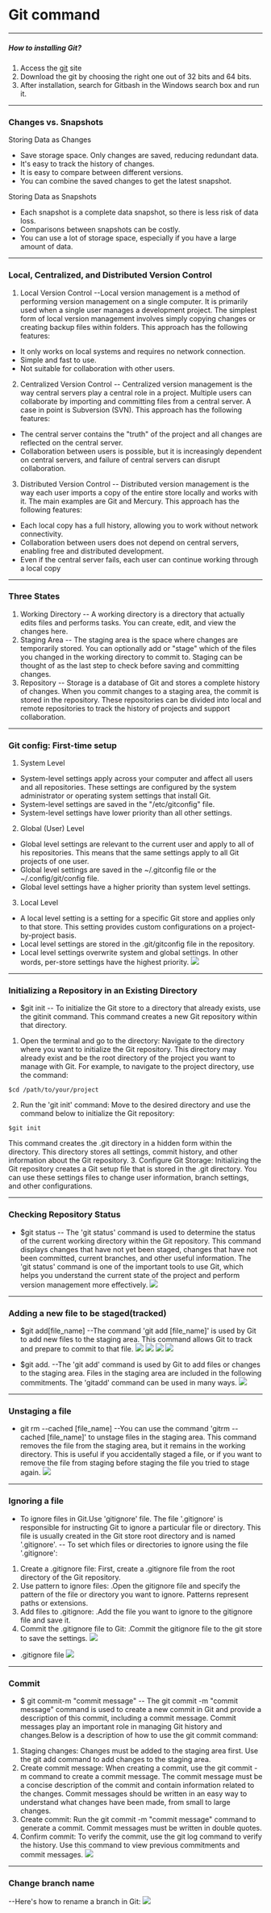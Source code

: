 # Git command
---
##### ***How to installing Git?***
1. Access the [git](https://git-scm.com/download/win) site
2. Download the git by choosing the right one out of 32 bits and 64 bits.
3. After installation, search for Gitbash in the Windows search box and run it.

---
### Changes vs. Snapshots
Storing Data as Changes
- Save storage space. Only changes are saved, reducing redundant data.
- It's easy to track the history of changes.
- It is easy to compare between different versions.
- You can combine the saved changes to get the latest snapshot.

Storing Data as Snapshots
- Each snapshot is a complete data snapshot, so there is less risk of data loss.
- Comparisons between snapshots can be costly.
- You can use a lot of storage space, especially if you have a large amount of data.

---

### Local, Centralized, and Distributed Version Control
1. Local Version Control
--Local version management is a method of performing version management on a single computer. It is primarily used when a single user manages a development project. The simplest form of local version management involves simply copying changes or creating backup files within folders. This approach has the following features:
- It only works on local systems and requires no network connection.
- Simple and fast to use.
- Not suitable for collaboration with other users.

2. Centralized Version Control
--  Centralized version management is the way central servers play a central role in a project. Multiple users can collaborate by importing and committing files from a central server. A case in point is Subversion (SVN). This approach has the following features:
- The central server contains the "truth" of the project and all changes are reflected on the central server.
- Collaboration between users is possible, but it is increasingly dependent on central servers, and failure of central servers can disrupt collaboration.

3. Distributed Version Control
-- Distributed version management is the way each user imports a copy of the entire store locally and works with it. The main examples are Git and Mercury. This approach has the following features:
- Each local copy has a full history, allowing you to work without network connectivity.
- Collaboration between users does not depend on central servers, enabling free and distributed development.
- Even if the central server fails, each user can continue working through a local copy

---

### Three States
1. Working Directory
-- A working directory is a directory that actually edits files and performs tasks. You can create, edit, and view the changes here.
2. Staging Area
-- The staging area is the space where changes are temporarily stored. You can optionally add or "stage" which of the files you changed in the working directory to commit to. Staging can be thought of as the last step to check before saving and committing changes.
3. Repository
-- Storage is a database of Git and stores a complete history of changes. When you commit changes to a staging area, the commit is stored in the repository. These repositories can be divided into local and remote repositories to track the history of projects and support collaboration.

---

### Git config: First-time setup
1. System Level
- System-level settings apply across your computer and affect all users and all repositories. These settings are configured by the system administrator or operating system settings that install Git.
- System-level settings are saved in the "/etc/gitconfig" file.
- System-level settings have lower priority than all other settings.
2. Global (User) Level
- Global level settings are relevant to the current user and apply to all of his repositories. This means that the same settings apply to all Git projects of one user.
- Global level settings are saved in the ~/.gitconfig file or the ~/.config/git/config file.
- Global level settings have a higher priority than system level settings.
3. Local Level 
- A local level setting is a setting for a specific Git store and applies only to that store. This setting provides custom configurations on a project-by-project basis.
- Local level settings are stored in the .git/gitconfig file in the repository.
- Local level settings overwrite system and global settings. In other words, per-store settings have the highest priority.
![](https://i.ibb.co/Nr8gb0K/1012-1.png)
---

### Initializing a Repository in an Existing Directory
- $git init
-- To initialize the Git store to a directory that already exists, use the gitinit command. This command creates a new Git repository within that directory.
1. Open the terminal and go to the directory:
Navigate to the directory where you want to initialize the Git repository. This directory may already exist and be the root directory of the project you want to manage with Git.
For example, to navigate to the project directory, use the command:
```
$cd /path/to/your/project
```
2. Run the 'git init' command:
Move to the desired directory and use the command below to initialize the Git repository:
```
$git init
```
This command creates the .git directory in a hidden form within the directory. This directory stores all settings, commit history, and other information about the Git repository.
3. Configure Git Storage:
Initializing the Git repository creates a Git setup file that is stored in the .git directory. You can use these settings files to change user information, branch settings, and other configurations.

---

### Checking Repository Status
- $git status
-- The 'git status' command is used to determine the status of the current working directory within the Git repository. This command displays changes that have not yet been staged, changes that have not been committed, current branches, and other useful information. The 'git status' command is one of the important tools to use Git, which helps you understand the current state of the project and perform version management more effectively.
![](https://i.ibb.co/ZLR1nJY/1012-3.png)

---

### Adding a new file to be staged(tracked)
- $git add[file_name]
--The command 'git add [file_name]' is used by Git to add new files to the staging area. This command allows Git to track and prepare to commit to that file.
![](https://i.ibb.co/jZKQ9Y7/1012-2.png)
![](https://i.ibb.co/zSQrtmy/1012-4.png)
![](https://i.ibb.co/2PN1gLg/1012-5.png)
![](https://i.ibb.co/jDC6r1L/1012-6.png)

- $git add.
--The 'git add' command is used by Git to add files or changes to the staging area. Files in the staging area are included in the following commitments. The 'gitadd' command can be used in many ways.
![](https://i.ibb.co/qFq5dfD/1012-7.png)

---

### Unstaging a file
- git rm --cached [file_name]
--You can use the command 'gitrm --cached [file_name]' to unstage files in the staging area. This command removes the file from the staging area, but it remains in the working directory. This is useful if you accidentally staged a file, or if you want to remove the file from staging before staging the file you tried to stage again.
![](https://i.ibb.co/xD6kTvC/1012-8.png)

---

### Ignoring a file
- To ignore files in Git.Use 'gitignore' file. The file '.gitignore' is responsible for instructing Git to ignore a particular file or directory. This file is usually created in the Git store root directory and is named '.gitignore'.
-- To set which files or directories to ignore using the file '.gitignore':
1. Create a .gitignore file:
First, create a .gitignore file from the root directory of the Git repository.
2. Use pattern to ignore files:
.Open the gitignore file and specify the pattern of the file or directory you want to ignore. Patterns represent paths or extensions.
3. Add files to .gitignore:
.Add the file you want to ignore to the gitignore file and save it.
4. Commit the .gitignore file to Git:
.Commit the gitignore file to the git store to save the settings.
![](https://i.ibb.co/z2Tpq8z/1012-9.png)

- .gitignore file
![](https://i.ibb.co/Sy3tBHF/1012-10.png)

---

### Commit
- $ git commit-m "commit message"
-- The git commit -m "commit message" command is used to create a new commit in Git and provide a description of this commit, including a commit message. Commit messages play an important role in managing Git history and changes.Below is a description of how to use the git commit command:
1. Staging changes:
Changes must be added to the staging area first. Use the git add command to add changes to the staging area.
2. Create commit message:
When creating a commit, use the git commit -m command to create a commit message. The commit message must be a concise description of the commit and contain information related to the changes. Commit messages should be written in an easy way to understand what changes have been made, from small to large changes.
3. Create commit:
Run the git commit -m "commit message" command to generate a commit. Commit messages must be written in double quotes.
4. Confirm commit:
To verify the commit, use the git log command to verify the history. Use this command to view previous commitments and commit messages.
![](https://i.ibb.co/fkZszTt/1012-11.png)

---

### Change branch name
--Here's how to rename a branch in Git:
![](https://i.ibb.co/YZ3pJSR/1012-12.png)
